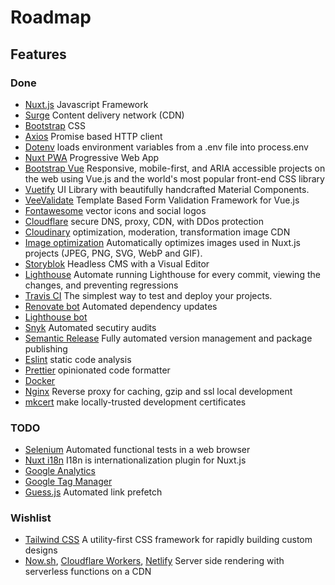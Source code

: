 # Roadmap

## Features

### Done

- [Nuxt.js](https://nuxtjs.org) Javascript Framework
- [Surge](https://surge.sh) Content delivery network (CDN)
- [Bootstrap](https://getbootstrap.com/) CSS
- [Axios](https://github.com/axios/axios) Promise based HTTP client
- [Dotenv](https://www.npmjs.com/package/dotenv) loads environment variables from a .env file into process.env
- [Nuxt PWA](https://pwa.nuxtjs.org/) Progressive Web App
- [Bootstrap Vue](https://bootstrap-vue.js.org/) Responsive, mobile-first, and ARIA accessible projects on the web using Vue.js and the world's most popular front-end CSS library
- [Vuetify](https://vuetifyjs.com/) UI Library with beautifully handcrafted Material Components.
- [VeeValidate](https://logaretm.github.io/vee-validate/) Template Based Form Validation Framework for Vue.js
- [Fontawesome](https://fontawesome.com/) vector icons and social logos
- [Cloudflare](https://www.cloudflare.com/) secure DNS, proxy, CDN, with DDos protection
- [Cloudinary](https://cloudinary.com/) optimization, moderation, transformation image CDN
- [Image optimization](https://github.com/bazzite/nuxt-optimized-images) Automatically optimizes images used in Nuxt.js projects (JPEG, PNG, SVG, WebP and GIF).
- [Storyblok](https://www.storyblok.com/) Headless CMS with a Visual Editor
- [Lighthouse](https://github.com/GoogleChrome/lighthouse-ci) Automate running Lighthouse for every commit, viewing the changes, and preventing regressions
- [Travis CI](https://travis-ci.com/) The simplest way to test and deploy your projects.
- [Renovate bot](https://github.com/renovatebot/renovate) Automated dependency updates
- [Lighthouse bot](https://github.com/apps/lighthouse-ci)
- [Snyk](https://snyk.io/) Automated secutiry audits
- [Semantic Release](https://github.com/semantic-release/semantic-release) Fully automated version management and package publishing
- [Eslint](https://eslint.org/) static code analysis
- [Prettier](https://prettier.io/) opinionated code formatter
- [Docker](https://hub.docker.com/_/node)
- [Nginx](https://www.nginx.com/) Reverse proxy for caching, gzip and ssl local development
- [mkcert](https://github.com/FiloSottile/mkcert) make locally-trusted development certificates

### TODO

- [Selenium](https://selenium.dev/documentation/en/introduction/types_of_testing/) Automated functional tests in a web browser
- [Nuxt i18n](https://nuxt-community.github.io/nuxt-i18n/) I18n is internationalization plugin for Nuxt.js
- [Google Analytics](https://github.com/nuxt-community/analytics-module)
- [Google Tag Manager](https://github.com/nuxt-community/modules/tree/master/packages/google-tag-manager)
- [Guess.js](https://github.com/daliborgogic/guess-module) Automated link prefetch

### Wishlist

- [Tailwind CSS](https://tailwindcss.com/) A utility-first CSS framework for
  rapidly building custom designs
- [Now.sh](https://zeit.co/home), [Cloudflare Workers](https://workers.cloudflare.com/), [Netlify](https://www.netlify.com/) Server side rendering with serverless functions on a CDN
